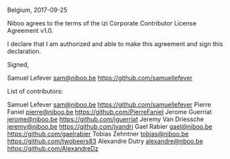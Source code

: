 Belgium, 2017-09-25

Niboo agrees to the terms of the izi Corporate Contributor License
Agreement v1.0.

I declare that I am authorized and able to make this agreement and sign this
declaration.

Signed,

Samuel Lefever sam@niboo.be https://github.com/samuellefever

List of contributors:

Samuel Lefever sam@niboo.be https://github.com/samuellefever
Pierre Faniel pierre@niboo.be https://github.com/PierreFaniel
Jerome Guerriat jerome@niboo.be https://github.com/jguerriat
Jeremy Van Driessche jeremy@niboo.be https://github.com/jvandri
Gael Rabier gael@niboo.be https://github.com/gaelrabier
Tobias Zehntner tobias@niboo.be https://github.com/twobeers83
Alexandre Dutry alexandre@nboo.be https://github.com/AlexandreDz
